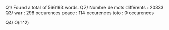 Q1/ Found a total of 566193 words.
Q2/ Nombre de mots différents : 20333
Q3/ war : 298 occurences
peace : 114 occurences
toto : 0 occurences

Q4/ O(n^2)


